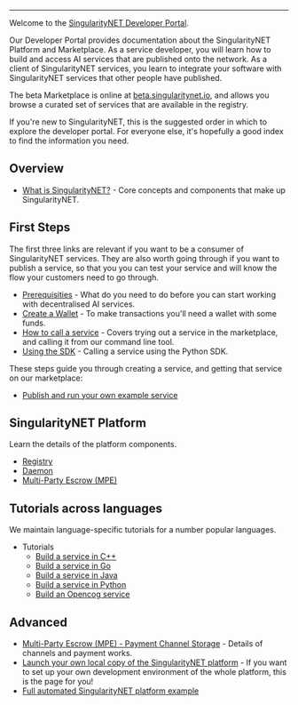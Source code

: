 <!-- ---
# Page settings
layout: default
keywords:
comments: false
title: Developer Portal
description: Developer Portal

# extralink box
extralink:
    title: All Docs
    title_url: '/docs'
    external_url: false
    description: Find an overview of our full documentation here.

# Developer Newsletter
dev_news: true

# Micro navigation
micro_nav: true -->
---

Welcome to the [SingularityNET Developer Portal](https://dev.singularitynet.io).

Our Developer Portal provides documentation about the SingularityNET Platform and Marketplace. As a service developer, you will learn how to build and access AI services that are published onto the network. As a client of SingularityNET services, you learn to integrate your software with SingularityNET services that other people have published.

The beta Marketplace is online at [beta.singularitynet.io](http://beta.singularitynet.io), and allows you browse a curated set of services that are available in the registry.

If you're new to SingularityNET, this is the suggested order in which to explore the developer portal. For everyone else, it's hopefully a good index to find the information you need.

## Overview

- [What is SingularityNET?](/docs/products/AIMarketplace/coreconcepts/) - Core concepts and components that make up SingularityNET.

## First Steps

The first three links are relevant if you want to be a consumer of SingularityNET services. They are also worth going through if you want to publish a service, so that you you can test your service and will know the flow your customers need to go through.

- [Prerequisities](/docs/products/AIMarketplace/forcomers/requirements) - What do you need to do before you can start working with decentralised AI services.
- [Create a Wallet](/docs/products/AIMarketplace/forcomers/wallet) - To make transactions you'll need a wallet with some funds.
- [How to call a service](/docs/products/AIMarketplace/forcomers/call-a-service) - Covers trying out a service in the marketplace, and calling it from our command line tool.
- [Using the SDK](/docs/products/AIMarketplace/tools/SDK/python-sdk) - Calling a service using the Python SDK.

These steps guide you through creating a service, and getting that service on our marketplace:

- [Publish and run your own example service](/docs/products/AIMarketplace/forcomers/publish)

## SingularityNET Platform

Learn the details of the platform components.

- [Registry](/docs/products/AIMarketplace/forcomers/registry)
- [Daemon](/docs/products/AIMarketplace/daemon/daemon-architecture)
- [Multi-Party Escrow (MPE)](/docs/products/AIMarketplace/coreconcepts/Smart-contracts/mpe)

## Tutorials across languages

We maintain language-specific tutorials for a number popular languages.

- Tutorials
	- [Build a service in C++](/docs/products/AIMarketplace/forcomers/cpp/)
	- [Build a service in Go](/docs/products/AIMarketplace/forcomers/go/)
	- [Build a service in Java](/docs/products/AIMarketplace/forcomers/java/)
	- [Build a service in Python](/docs/products/AIMarketplace/forcomers/python/)
	- [Build an Opencog service](/docs/products/AIMarketplace/forcomers/opencog)

## Advanced

- [Multi-Party Escrow (MPE) - Payment Channel Storage](/docs/products/AIMarketplace/daemon/daemon-channel-storage) - Details of channels and payment works.
- [Launch your own local copy of the SingularityNET platform](/docs/products/AIMarketplace/forcomers/local-singularitynet) - If you want to set up your own development environment of the whole platform, this is the page for you!
- [Full automated SingularityNET platform example](/docs/products/AIMarketplace/forcomers/mpe-example)